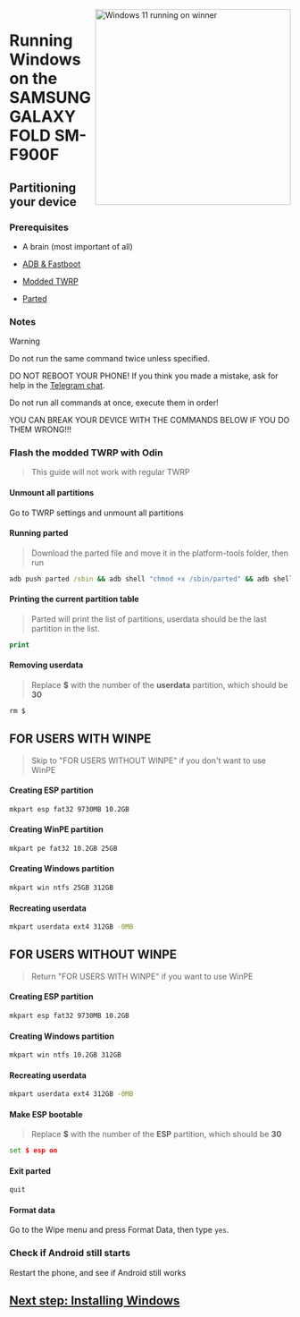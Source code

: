 <img align="right" src="https://github.com/n00b69/SAMSUNG-WINNER-WindowsARM/blob/main/winner.png" width="350" alt="Windows 11 running on winner">

# Running Windows on the SAMSUNG GALAXY FOLD SM-F900F

## Partitioning your device

### Prerequisites
- A brain (most important of all)

- [ADB & Fastboot](https://developer.android.com/studio/releases/platform-tools)
  
- [Modded TWRP](https://github.com/n00b69/woa-winner/releases/tag/Recovery)

- [Parted](https://github.com/n00b69/woa-beryllium/releases/download/Files/parted)


### Notes
> [!WARNING]  
> Do not run the same command twice unless specified.
> 
> DO NOT REBOOT YOUR PHONE! If you think you made a mistake, ask for help in the [Telegram chat](https://t.me/woa_msmnile_issues).
> 
> Do not run all commands at once, execute them in order!
>
> YOU CAN BREAK YOUR DEVICE WITH THE COMMANDS BELOW IF YOU DO THEM WRONG!!!

### Flash the modded TWRP with Odin
> This guide will not work with regular TWRP

#### Unmount all partitions
Go to TWRP settings and unmount all partitions

#### Running parted
> Download the parted file and move it in the platform-tools folder, then run
```cmd
adb push parted /sbin && adb shell "chmod +x /sbin/parted" && adb shell /sbin/parted /dev/block/sda
```

#### Printing the current partition table
> Parted will print the list of partitions, userdata should be the last partition in the list.
```cmd
print
```

#### Removing userdata
> Replace **$** with the number of the **userdata** partition, which should be **30**
```cmd
rm $
```

## FOR USERS WITH WINPE
> Skip to "FOR USERS WITHOUT WINPE" if you don't want to use WinPE

#### Creating ESP partition
```cmd
mkpart esp fat32 9730MB 10.2GB
```

#### Creating WinPE partition
```cmd
mkpart pe fat32 10.2GB 25GB
```

#### Creating Windows partition
```cmd
mkpart win ntfs 25GB 312GB
```

#### Recreating userdata
```cmd
mkpart userdata ext4 312GB -0MB
```

## FOR USERS WITHOUT WINPE
> Return "FOR USERS WITH WINPE" if you want to use WinPE

#### Creating ESP partition
```cmd
mkpart esp fat32 9730MB 10.2GB
```

#### Creating Windows partition
```cmd
mkpart win ntfs 10.2GB 312GB
```

#### Recreating userdata
```cmd
mkpart userdata ext4 312GB -0MB
```

#### Make ESP bootable
> Replace **$** with the number of the **ESP** partition, which should be **30**
```cmd
set $ esp on
```

#### Exit parted
```cmd
quit
```

#### Format data
Go to the Wipe menu and press Format Data, 
then type `yes`.

### Check if Android still starts
Restart the phone, and see if Android still works

## [Next step: Installing Windows](2-install.md)

















